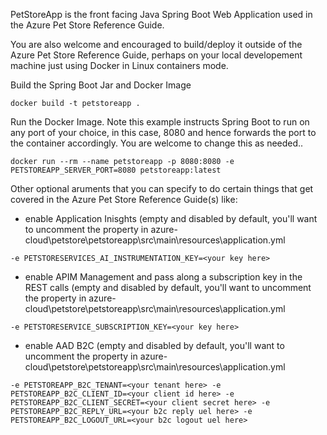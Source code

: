 PetStoreApp is the front facing Java Spring Boot Web Application used in the Azure Pet Store Reference Guide.

You are also welcome and encouraged to build/deploy it outside of the Azure Pet Store Reference Guide, perhaps on your local developement machine just using Docker in Linux containers mode.

Build the Spring Boot Jar and Docker Image

`docker build -t petstoreapp .`

Run the Docker Image. Note this example instructs Spring Boot to run on any port of your choice, in this case, 8080 and hence forwards the port to the container accordingly. You are welcome to change this as needed..

`docker run --rm --name petstoreapp -p 8080:8080 -e PETSTOREAPP_SERVER_PORT=8080 petstoreapp:latest`

Other optional aruments that you can specify to do certain things that get covered in the Azure Pet Store Reference Guide(s) like:

- enable Application Inisghts (empty and disabled by default, you'll want to uncomment the property in azure-cloud\petstore\petstoreapp\src\main\resources\application.yml

`-e PETSTORESERVICES_AI_INSTRUMENTATION_KEY=<your key here>`

- enable APIM Management and pass along a subscription key in the REST calls (empty and disabled by default, you'll want to uncomment the property in azure-cloud\petstore\petstoreapp\src\main\resources\application.yml

`-e PETSTORESERVICE_SUBSCRIPTION_KEY=<your key here>`

- enable AAD B2C (empty and disabled by default, you'll want to uncomment the property in azure-cloud\petstore\petstoreapp\src\main\resources\application.yml

`-e PETSTOREAPP_B2C_TENANT=<your tenant here> -e PETSTOREAPP_B2C_CLIENT_ID=<your client id here> -e PETSTOREAPP_B2C_CLIENT_SECRET=<your client secret here> -e PETSTOREAPP_B2C_REPLY_URL=<your b2c reply uel here> -e PETSTOREAPP_B2C_LOGOUT_URL=<your b2c logout uel here>`
